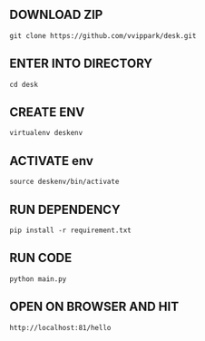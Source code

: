## DOWNLOAD ZIP

`git clone https://github.com/vvippark/desk.git`
 
## ENTER INTO DIRECTORY

`cd desk`

## CREATE ENV

`virtualenv deskenv`


## ACTIVATE env 

`source deskenv/bin/activate`

## RUN DEPENDENCY

`pip install -r requirement.txt`

## RUN CODE 
 
`python main.py`

## OPEN ON BROWSER AND HIT

`http://localhost:81/hello`

